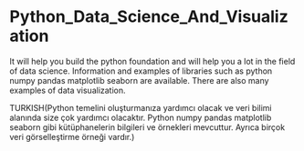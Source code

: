 # Python_Data_Science_And_Visualization
It will help you build the python foundation and will help you a lot in the field of data science.
Information and examples of libraries such as python numpy pandas matplotlib seaborn are available.
There are also many examples of data visualization.

TURKISH(Python temelini oluşturmanıza yardımcı olacak ve veri bilimi alanında size çok yardımcı olacaktır.
Python numpy pandas matplotlib seaborn gibi kütüphanelerin bilgileri ve örnekleri mevcuttur.
Ayrıca birçok veri görselleştirme örneği vardır.)
